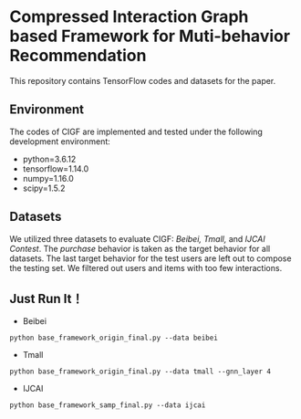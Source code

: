 # Compressed Interaction Graph based Framework for Muti-behavior Recommendation

This repository contains TensorFlow codes and datasets for the paper.

## Environment
The codes of CIGF are implemented and tested under the following development environment:
* python=3.6.12
* tensorflow=1.14.0
* numpy=1.16.0
* scipy=1.5.2

## Datasets
We utilized three datasets to evaluate CIGF: <i>Beibei, Tmall, </i>and <i>IJCAI Contest</i>. The <i>purchase</i> behavior is taken as the target behavior for all datasets. The last target behavior for the test users are left out to compose the testing set. We filtered out users and items with too few interactions.

## Just Run It！

* Beibei
```
python base_framework_origin_final.py --data beibei 
```
* Tmall
```
python base_framework_origin_final.py --data tmall --gnn_layer 4
```
* IJCAI
```
python base_framework_samp_final.py --data ijcai
```
